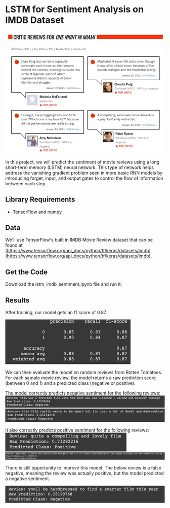 # LSTM for Sentiment Analysis on IMDB Dataset

![rotten_tomatoes](https://github.com/chrispmaag/lstm_imdb_sentiment/blob/main/images/rotten_tomatoes.jpg)

In this project, we will predict the sentiment of movie reviews using a long short-term memory (LSTM) neural network. This type of network helps address the vanishing gradient problem seen in more basic RNN models by introducing forget, input, and output gates to control the flow of information between each step.

## Library Requirements
- TensorFlow and numpy

## Data
We'll use TensorFlow's built in IMDB Movie Review dataset that can be found at [https://www.tensorflow.org/api_docs/python/tf/keras/datasets/imdb](https://www.tensorflow.org/api_docs/python/tf/keras/datasets/imdb).

## Get the Code
Download the lstm_imdb_sentiment.ipynb file and run it.

## Results

After training, our model gets an f1 score of 0.87.

![model_results](https://github.com/chrispmaag/lstm_imdb_sentiment/blob/main/images/model_results.jpg)

We can then evaluate the model on random reviews from Rotten Tomatoes. For each sample movie review, the model returns a raw prediction score (between 0 and 1) and a predicted class (negative or positive).

The model correctly predicts negative sentiment for the following reviews:
![negative1](https://github.com/chrispmaag/lstm_imdb_sentiment/blob/main/images/negative1.jpg)
![negative2](https://github.com/chrispmaag/lstm_imdb_sentiment/blob/main/images/negative2.jpg)

It also correctly predicts positive sentiment for the following reviews:
![positive1](https://github.com/chrispmaag/lstm_imdb_sentiment/blob/main/images/positive1.jpg)
![positive2](https://github.com/chrispmaag/lstm_imdb_sentiment/blob/main/images/positive2.jpg)

There is still opportunity to improve this model. The below review is a false negative, meaning the review was actually positive, but the model predicted a negative sentiment.

![false_negative1](https://github.com/chrispmaag/lstm_imdb_sentiment/blob/main/images/false_negative1.jpg)